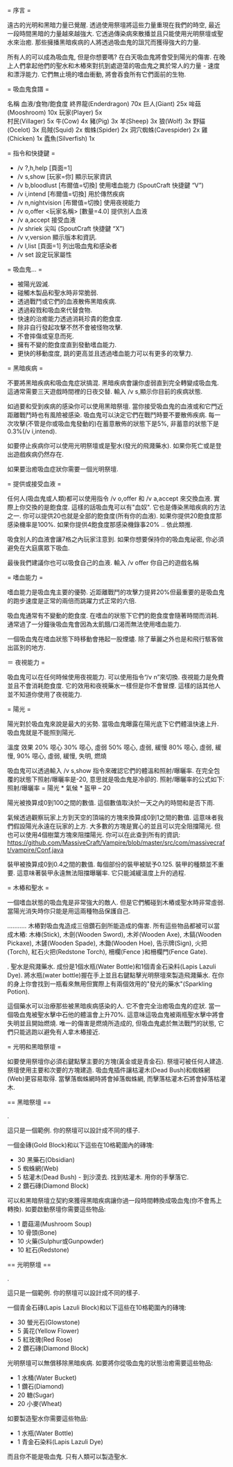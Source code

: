 = 序言 =

遠古的光明和黑暗力量已覺醒. 透過使用祭壇將這些力量重現在我們的時空, 最近一段時間黑暗的力量越來越強大. 它透過傳染病來散播並且只能使用光明祭壇或聖水來治癒. 那些擁播黑暗疾病的人將透過吸血鬼的詛咒而獲得強大的力量.

所有人的可以成為吸血鬼, 但是你想要嗎? 在白天吸血鬼將會受到陽光的傷害. 在晚上人們拿起他們的聖水和木樁來對抗到處遊蕩的吸血鬼之異於常人的力量 - 速度和漂浮能力. 它們無止境的嗜血衝動, 將會吞食所有它們面前的生物.

= 吸血鬼食譜 =

名稱			血液/食物/飽食度
終界龍(Enderdragon)	70x
巨人(Giant)		25x
哞菇(Mooshroom)		10x
玩家(Player)		5x	
村民(Villager)		5x
牛(Cow)			4x
豬(Pig)			3x
羊(Sheep)		3x
狼(Wolf)		3x
野貓(Ocelot)		3x
烏賊(Squid)		2x
蜘蛛(Spider)		2x
洞穴蜘蛛(Cavespider)	2x
雞(Chicken)		1x
蠹魚(Silverfish)	1x

= 指令和快捷鍵 =

 * /v ?,h,help [頁面=1]
 * /v s,show [玩家=你] 顯示玩家資訊
 * /v b,bloodlust [布爾值=切換] 使用嗜血能力 (SpoutCraft 快捷鍵 “V”)
 * /v i,intend [布爾值=切換] 用於傳然疾病
 * /v n,nightvision [布爾值=切換] 使用夜視能力
 * /v o,offer <玩家名稱> [數量=4.0] 提供別人血液
 * /v a,accept 接受血液
 * /v shriek 尖叫 (SpoutCraft 快捷鍵 “X”)
 * /v v,version 顯示版本和資訊.
 * /v l,list [頁面=1] 列出吸血鬼和感染者
 * /v set 設定玩家屬性

= 吸血鬼… =

 * 被陽光毀滅.
 * 碰觸木製品和聖水時非常脆弱.
 * 透過戰鬥或它們的血液散佈黑暗疾病.
 * 透過殺戮和吸血來代替食物.
 * 快速的治癒能力透過消耗珍貴的飽食度.
 * 除非自行發起攻擊不然不會被怪物攻擊.
 * 不會摔傷或窒息而死.
 * 擁有不變的飽食度直到發動嗜血能力.
 * 更快的移動度度, 跳的更高並且透過嗜血能力可以有更多的攻擊力.

= 黑暗疾病 =

不要將黑暗疾病和吸血鬼症狀搞混. 黑暗疾病會讓你虛弱直到完全轉變成吸血鬼. 這通常需要三天遊戲時間裡的日夜交替. 輸入 /v s,顯示你目前的疾病狀態.

如過要和受到疾病的感染你可以使用黑暗祭壇. 當你接受吸血鬼的血液或和它門近距離戰鬥時也有風險被感染. 吸血鬼可以決定它們在戰鬥時要不要散佈疾病. 每一次攻擊(不管是你或吸血鬼發動的)在蓄意散佈的狀態下是5%, 非蓄意的狀態下是0.3%(/v i,intend).

如要停止疾病你可以使用光明祭壇或是聖水(發光的飛濺藥水). 如果你死亡或是登出遊戲疾病仍然存在.

如果要治癒吸血症狀你需要一個光明祭壇.

= 提供或接受血液 =

任何人(吸血鬼或人類)都可以使用指令 /v o,offer 和 /v a,accept 來交換血液. 實際上你交換的是飽食度. 這樣的話吸血鬼可以有"血奴". 它也是傳染黑暗疾病的方法之一. 你可以提供20也就是全部的飽食度(所有你的血液). 如果你提供20飽食度那感染機率是100%. 如果你提供4飽食度那感染機錄事20% .. 依此類推.

吸食別人的血液會讓7格之內玩家注意到. 如果你想要保持你的吸血鬼祕密, 你必須避免在大庭廣眾下吸血.

最後我們建議你也可以吸食自己的血液. 輸入 /v offer 你自己的遊戲名稱

= 嗜血能力 =

嗜血能力是吸血鬼主要的優勢. 近距離戰鬥的攻擊力提昇20%但最重要的是吸血鬼的跑步速度是正常的兩倍而跳躍力式正常的六倍.

吸血鬼通常有不變動的飽食度. 在嗜血的狀態下它們的飽食度會隨著時間而消耗. 通常過了一分鐘後吸血鬼會因為太飢餓/口渴而無法使用嗜血能力.

一個吸血鬼在嗜血狀態下時移動會捲起一股煙燼. 除了華麗之外也是和飛行駭客做出區別的地方.

＝ 夜視能力 =

吸血鬼可以在任何時候使用夜視能力. 可以使用指令“/v n”來切換. 夜視能力是免費並且不會消耗飽食度. 它的效用和夜視藥水一樣但是你不會冒煙. 這樣的話其他人並不知道你使用了夜視能力.

= 陽光 =

陽光對於吸血鬼來說是最大的劣勢. 當吸血鬼曝露在陽光底下它們體溫快速上升. 吸血鬼就是不能照到陽光.

溫度		效果
20%		噁心
30%		噁心, 虛弱
50%		噁心, 虛弱, 緩慢
80%		噁心, 虛弱, 緩慢, 
90%		噁心, 虛弱, 緩慢, 失明, 燃燒

吸血鬼可以透過輸入 /v s,show 指令來確認它們的體溫和照射/曝曬率. 在完全包覆的狀態下照射/曝曬率是-20, 意思就是吸血鬼是冷卻的. 照射/曝曬率的公式如下:
照射/曝曬率 = 陽光 * 氣候 * 盔甲 – 20

陽光被換算成0到100之間的數值. 這個數值取決於一天之內的時間和是否下雨.

氣候透過觀察玩家上方到天空的頂端的方塊來換算成0到1之間的數值. 這意味者我們假設陽光永遠在玩家的上方. 大多數的方塊是實心的並且可以完全阻擋陽光. 但也可以使用4個樹葉方塊來阻擋陽光. 你可以在此查到所有的資訊: https://github.com/MassiveCraft/Vampire/blob/master/src/com/massivecraft/vampire/Conf.java

裝甲被換算成0到0.4之間的數值. 每個部份的裝甲被賦予0.125. 裝甲的種類並不重要. 這意味著裝甲永遠無法阻擋曝曬率. 它只能減緩溫度上升的過程.

= 木樁和聖水 =

一個嗜血狀態的吸血鬼是非常強大的敵人. 但是它們觸碰到木樁或聖水時非常虛弱. 當陽光消失時你只能是用這兩種物品保護自己.

...........
木樁對吸血鬼造成三倍鑽石劍所能造成的傷害. 所有這些物品都被可以當成木樁: 木棒(Stick), 木劍(Wooden Sword), 木斧(Wooden Axe), 木鎬(Wooden Pickaxe), 木鏟(Wooden Spade), 木鋤(Wooden Hoe), 告示牌(Sign), 火把(Torch), 紅石火把(Redstone Torch), 柵欄(Fence )和柵欄門(Fence Gate).

.
聖水是飛濺藥水. 成份是1個水瓶(Water Bottle)和1個青金石染料(Lapis Lazuli Dye). 將水瓶(water bottle)握在手上並且右鍵點擊光明祭壇來製造飛濺藥水. 在你的身上你會找到一瓶看來無用但實際上有兩個效用的"發光的藥水"(Sparkling Potion).

這個藥水可以治療那些被黑暗疾病感染的人. 它不會完全治癒吸血鬼的症狀. 當一個吸血鬼被聖水擊中石他的體溫會上升70%. 這意味這吸血鬼被兩瓶聖水擊中將會失明並且開始燃燒. 唯一的傷害是燃燒所造成的, 但吸血鬼處於無法戰鬥的狀態, 它們只能逃跑以避免有人拿木樁接近.

= 光明和黑暗祭壇 =

如要使用祭壇你必須右鍵點擊主要的方塊(黃金或是青金石). 祭壇可被任何人建造. 祭壇使用主要和次要的方塊建造. 吸血鬼插件讓枯灌木(Dead Bush)和蜘蛛網(Web)更容易取得. 當擊落蜘蛛網時將會掉落蜘蛛網, 而擊落枯灌木石將會掉落枯灌木.

== 黑暗祭壇 ==

.

這只是一個範例. 你的祭壇可以設計成不同的樣子.

一個金磚(Gold Block)和以下這些在10格範圍內的磚塊:

 * 30 黑藥石(Obsidian)
 * 5 蜘蛛網(Web)
 * 5 枯灌木(Dead Bush) - 到沙漠去. 找到枯灌木. 用你的手擊落它.
 * 2 鑽石磚(Diamond Block)

可以和黑暗祭壇立契約來獲得黑暗疾病讓你過一段時間轉換成吸血鬼(你不會馬上轉換). 如要啟動祭壇你需要這些物品:
 
 * 1 蘑菇湯(Mushroom Soup)
 * 10 骨頭(Bone)
 * 10 火藥(Sulphur或Gunpowder)
 * 10 紅石(Redstone)

== 光明祭壇 ==

.

這只是一個範例. 你的祭壇可以設計成不同的樣子.

一個青金石磚(Lapis Lazuli Block)和以下這些在10格範圍內的磚塊:

 * 30 螢光石(Glowstone)
 * 5 黃花(Yellow Flower)
 * 5 紅玫瑰(Red Rose)
 * 2 鑽石磚(Diamond Block)

光明祭壇可以無償移除黑暗疾病. 如要將你從吸血鬼的狀態治癒需要這些物品: 

 * 1 水桶(Water Bucket)
 * 1 鑽石(Diamond)
 * 20 糖(Sugar)
 * 20 小麥(Wheat)

如要製造聖水你需要這些物品: 

 * 1 水瓶(Water Bottle)
 * 1 青金石染料(Lapis Lazuli Dye)

而且你不能是吸血鬼. 只有人類可以製造聖水.

